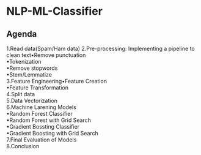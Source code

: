 # NLP-ML-Classifier
## Agenda

1.Read data(Spam/Ham data)
2.Pre-processing: Implementing a pipeline to clean text•Remove punctuation    
	•Tokenization     
	•Remove stopwords    
	•Stem/Lemmatize      
3.Feature Engineering•Feature Creation     
	•Feature Transformation    
4.Split data    
5.Data Vectorization    
6.Machine Larening Models  
	•Random Forest Classifier    
	•Random Forest with Grid Search   
	•Gradient Bossting Classifier    
	•Gradient Boosting with Grid Search    
7.Final Evaluation of Models    
8.Conclusion    

